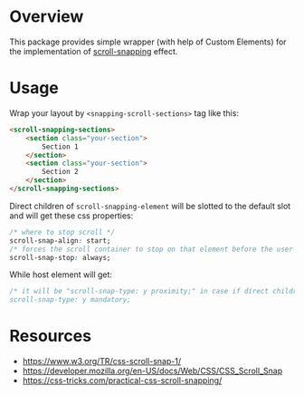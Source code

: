 # Overview
This package provides simple wrapper (with help of Custom Elements) for the implementation of [scroll-snapping](https://www.w3.org/TR/css-scroll-snap-1/) effect.

# Usage
Wrap your layout by `<snapping-scroll-sections>` tag like this:
```html
<scroll-snapping-sections>
    <section class="your-section">
        Section 1
    </section>
    <section class="your-section">
        Section 2
    </section>
</scroll-snapping-sections>
```
Direct children of `scroll-snapping-element` will be slotted to the default slot and will get these css properties:
```css
/* where to stop scroll */
scroll-snap-align: start;
/* forces the scroll container to stop on that element before the user can continue to scroll */
scroll-snap-stop: always;
```
While host element will get:
```css
/* it will be "scroll-snap-type: y proximity;" in case if direct children will have not equal heights
scroll-snap-type: y mandatory;
```

# Resources
- https://www.w3.org/TR/css-scroll-snap-1/
- https://developer.mozilla.org/en-US/docs/Web/CSS/CSS_Scroll_Snap
- https://css-tricks.com/practical-css-scroll-snapping/